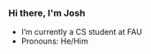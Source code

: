 ### Hi there, I'm Josh
- I’m currently a CS student at FAU
- Pronouns: He/Him

<!--
**Aesothoth/Aesothoth** is a ✨ _special_ ✨ repository because its `README.md` (this file) appears on your GitHub profile.

Here are some ideas to get you started:


-->
